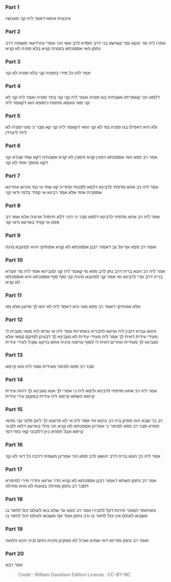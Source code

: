 
### Part 1
איבעית אימא דאמר ליה קני מעכשיו 

### Part 2
אמרו ליה מר ינוקא ומר קשישא בני דרב חסדא לרב אשי הכי אמרי נהרדעאי משמיה דרב נחמן האי אסמכתא בזמניה קניא בלא זמניה לא קניא 

### Part 3
אמר להו כל מידי בזמניה קני בלא זמניה לא קני 

### Part 4
דלמא הכי קאמריתו אשכחיה בגו זמניה ואמר ליה קני קני בתר זמניה ואמר ליה קני לא קני מאי טעמא מחמת כיסופא הוא דקאמר ליה 

### Part 5
ולא היא דאפילו בגו זמניה נמי לא קני והאי דקאמר ליה קני קא סבר כי מטי זמניה לא ליתי ליטרדן

### Part 6
אמר רב פפא האי אסמכתא זימנין קניא וזימנין לא קניא אשכחיה דקא שתי שכרא קני דקא מהפך אזוזי לא קני 

### Part 7
אמר ליה רב אחא מדפתי לרבינא דלמא לפכוחי פחדיה קא שתי אי נמי איניש אחרינא אסמכיה אזוזי אלא אמר רבינא אי קפיד בדמי ודאי קני

### Part 8
אמר ליה רב אחא מדפתי לרבינא דלמא סבר כי היכי דלא תיתזיל ארעיה אלא אמר רב פפא אי קפיד בארעא ודאי קני

### Part 9
ואמר רב פפא אף על גב דאמור רבנן אסמכתא לא קניא אפותיקי הויא למיגבא מינה 

### Part 10
אמר ליה רב הונא בריה דרב נתן לרב פפא מי קאמר ליה קני לגוביינא אמר ליה מר זוטרא בריה דרב מרי לרבינא ואי אמר קני למיגבא מיניה קני סוף סוף אסמכתא היא ואסמכתא לא קניא

### Part 11
אלא אפותיקי דאמר רב פפא מאי היא דאמר ליה לא יהא לך פרעון אלא מזו

### Part 12
ההוא גברא דזבין ליה ארעא לחבריה באחריות אמר ליה אי טרפו ליה מנאי מגבית לי מעידי עידית דאית לך אמר ליה מעידי עידית לא מגבינא לך דבעינן למיקם קמאי אלא מגבינא לך מעידית אחרים דאית לי לסוף טרפוה מיניה אתא בדקא שקיל לעידי עידית 

### Part 13
סבר רב פפא למימר מעידית אמר ליה והא קיימא 

### Part 14
אמר ליה רב אחא מדפתי לרבינא ולימא ליה כי אמרי לך אנא מגבינא לך דהוה עידית קיימא השתא קיימא ליה עידית במקום עידי עידית

### Part 15
רב בר שבא הוה מסיק ביה רב כהנא זוזי אמר ליה אי לא פרענא לך ליום פלוני גבי מהאי חמרא סבר רב פפא למימר כי אמרינן אסמכתא לא קניא הני מילי בארעא דלאו לזבוני קיימא אבל חמרא כיון דלזבוני קאי כזוזי דמי 

### Part 16
אמר ליה רב הונא בריה דרב יהושע לרב פפא הכי אמרינן משמיה דרבה כל דאי לא קני

### Part 17
אמר רב נחמן השתא דאמור רבנן אסמכתא לא קניא הדר ארעא והדרי פירי למימרא דסבר רב נחמן מחילה בטעות לא הויא מחילה 

### Part 18
והאיתמר המוכר פירות דקל לחבירו אמר רב הונא עד שלא באו לעולם יכול לחזור בו משבאו לעולם אין יכול לחזור בו ורב נחמן אמר אף משבאו לעולם יכול לחזור בו 

### Part 19
ואמר רב נחמן מודינא דאי שמיט ואכיל לא מפקינן מיניה התם זביני הכא הלואה 

### Part 20
אמר רבא

>Credit : William Davidson Edition
>License : CC-BY-NC